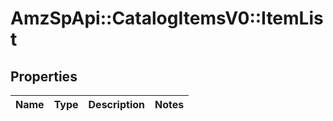 # AmzSpApi::CatalogItemsV0::ItemList

## Properties
Name | Type | Description | Notes
------------ | ------------- | ------------- | -------------

